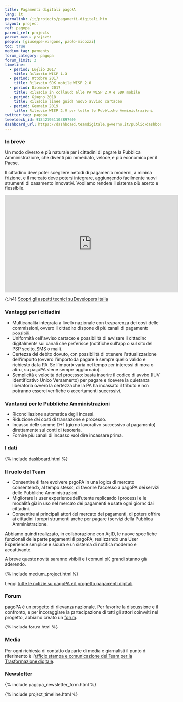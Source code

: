 ```yaml
---
title: Pagamenti digitali pagoPA
lang: it
permalink: /it/projects/pagamenti-digitali.htm
layout: project
ref: pagopa
parent_ref: projects
parent_menu: projects
people: [giuseppe-virgone, paolo-micozzi]
toc: true
medium_tag: payments
forum_category: pagopa
forum_limit: 3
timeline:
  - period: Luglio 2017
    title: Rilascio WISP 1.3
  - period: Ottobre 2017
    title: Rilascio SDK mobile WISP 2.0
  - period: Dicembre 2017
    title: Rilascio in collaudo alle PA WISP 2.0 e SDK mobile
  - period: Giugno 2018
    title: Rilascio linee guida nuovo avviso cartaceo
  - period: Gennaio 2019
    title: Rilascio WISP 2.0 per tutte le Pubbliche Amministrazioni
twitter_tag: pagopa
tweetdeck_id: 913421951103897600
dashboard_url: https://dashboard.teamdigitale.governo.it/public/dashboard/2c8ee2ee-fa84-4dbf-8b6a-e7fb5f9ca950
---
```


### In breve

Un modo diverso e più naturale per i cittadini di pagare la Pubblica Amministrazione, che diventi più immediato, veloce, e più economico per il Paese.

Il cittadino deve poter scegliere metodi di pagamento moderni, a minima frizione, e il mercato deve potersi integrare, aggiungendo facilmente nuovi strumenti di pagamento innovativi. Vogliamo rendere il sistema più aperto e flessibile.

<div class="videoWrapper">
<iframe width="560" height="315" src="https://www.youtube-nocookie.com/embed/RHOAu5GwKnE" frameborder="0" allow="autoplay; encrypted-media" allowfullscreen></iframe>
</div>

{:.h4}
[Scopri gli aspetti tecnici su Developers Italia](https://developers.italia.it/it/pagopa/)

### Vantaggi per i cittadini

- Multicanalità integrata a livello nazionale con trasparenza dei costi delle commissioni, ovvero il cittadino dispone di più canali di pagamento possibili.
- Uniformità dell'avviso cartaceo e possibilità di avvisare il cittadino digitalmente sui canali che preferisce (notifiche sull’app o sul sito del PSP scelto, SMS o mail).
- Certezza del debito dovuto, con possibilità di ottenere l'attualizzazione dell'importo (ovvero l’importo da pagare è sempre quello valido e richiesto dalla PA. Se l’importo varia nel tempo per interessi di mora o altro, su pagoPA viene sempre aggiornato).
- Semplicità e velocità del processo: basta inserire il codice di avviso (IUV Identificativo Unico Versamento) per pagare e ricevere la quietanza liberatoria ovvero la certezza che la PA ha incassato il tributo e non potranno esserci verifiche o accertamenti successivi.

### Vantaggi per le Pubbliche Amministrazioni
- Riconciliazione automatica degli incassi.
- Riduzione dei costi di transazione e processo.
- Incasso delle somme D+1 (giorno lavorativo successivo al pagamento) direttamente sui conti di tesoreria.
- Fornire più canali di incasso vuol dire incassare prima.

### I dati
{% include dashboard.html %}

### Il ruolo del Team

- Consentire di fare evolvere pagoPA in una logica di mercato consentendo, al tempo stesso, di favorire l’accesso a pagoPA dei servizi delle Pubbliche Amministrazioni.
- Migliorare la user experience dell’utente replicando i processi e le modalità già in uso nel mercato dei pagamenti e usate ogni giorno dai cittadini.
- Consentire ai principali attori del mercato dei pagamenti, di potere offrire ai cittadini i propri strumenti anche per pagare i servizi della Pubblica Amministrazione.

Abbiamo quindi realizzato, in collaborazione con AgID, le nuove specifiche funzionali della parte pagamenti di pagoPA, realizzando una User Experience semplice e sicura  e un sistema di notifica moderno e accattivante.

A breve queste novità saranno visibili e i comuni più grandi stanno già aderendo.


{% include medium_project.html %}

Leggi [tutte le notizie su pagoPA e il progetto pagamenti digitali](https://medium.com/team-per-la-trasformazione-digitale/pagopa-piattaforma-unica-pagamenti-pa/home). 

### Forum
pagoPA è un progetto di rilevanza nazionale. Per favorire la discussione e il confronto, e per incoraggiare la partecipazione di tutti gli attori coinvolti nel progetto, abbiamo creato un [forum](https://forum.italia.it/c/pagopa).

{% include forum.html %}

### Media
Per ogni richiesta di contatto da parte di media e giornalisti il punto di riferimento è l'[ufficio stampa e comunicazione del Team per la Trasformazione digitale](https://teamdigitale.governo.it/it/contatti).

### Newsletter
{% include pagopa_newsletter_form.html %}


{% include project_timeline.html %}
